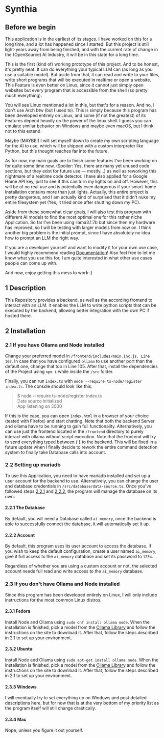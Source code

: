 # Synthia
## Before we begin
This application is in the earliest of its stages.
I have worked on this for a long time, and a lot has happened since I started.
But this project is still light-years away from being finished, and with the current rate of change in the
(OpenSource) AI Industry, it will be in this state for a long time.

This is the first (kind of) working prototype of this project.
And to be honest, it's pretty neat.
It can do everything your typical LLM can (as long as you use a suitable model).
But aside from that, it can read and write to your files,
write short programs that will be executed in realtime or open a website.
This Feature is even better on Linux, since it cannot just simply open websites
but every program that is accessible from the shell (so pretty much everything).

You will see Linux mentioned a lot in this, but that's for a reason.
And no, I don't use Arch btw (but I used to).
This is simply because this program has been developed entirely on Linux,
and some (if not the greatest) of its Features depend heavily on the power of the linux shell.
I guess you can emulate similar behavior on Windows and maybe even macOS,
but I think not to this extend.

Maybe (MAYBE!) I will set myself down to create my own scripting language for the AI to use,
which will be shipped with a custom interpreter like Python, but this thought reaches far into the future.

As for now, my main goals are to finish some features I've been working on for quite some time now,
(Spoiler: Yes, there are many yet unused code sections, but they exist for future use — mostly...)
as well as reworking this nightmare of a realtime code detector.
I have also applied for a Google Home API key, just to see if this can turn my lights on and off.
However, this will be of no real use and is potentially even dangerous
if your smart-home Installation contains more than just lights.
Actually, this entire project is pretty dangerous, and I am actually kind of surprised
that it didn't nuke my entire filesystem yet (Yes, it tried once after shutting down my PC).

Aside from these somewhat clear goals,
I will also test this program with different AI models to find the most optimal one for this rather niche Application.
So far I've been using llama3.1:7b but since then my hardware has improved, so I will be testing with larger models
from now on.
I think another big problem is the initial prompt, since I have absolutely no idea how to prompt an LLM the right way.

If you are a developer yourself and want to modify it for your own use case,
I would highly recommend reading [Documentation](Documentation/Documentation%20-%20Welcome.md)!
Also feel free to let me know what you use this for,
I am quite interested in what other use cases people can come up with.

And now, enjoy getting this mess to work :)

## 1 Description
This Repository provides a backend, as well as the according frontend to interact with an LLM.
It enables the LLM to write python scripts that can be executed by the backend,
allowing better integration with the own PC if hosted there.

## 2 Installation
### 2.1 If you have Ollama and Node installed
Change your preferred model in `/frontend/includes/main.inc.js, Line 107`.
In case that you have configured `ollama` to use another port than the default one,
change that too in Line 105. After that,
install the dependencies of the Project using `npm i` while inside the `/src` folder.

Finally, you can run `index.ts` with `node --require ts-node/register index.ts`.
The console should look like this:
> $ node --require ts-node/register index.ts <br/>
> Data source initialized <br/>
> App listening on 3000

If this is the case, you can open `index.html` in a browser of your choice (tested with Firefox) and start chatting.
Note that both the backend Server and ollama have to be running to gain full functionality.
Alternatively, you can use just the frontend located in the `/frontend` directory
to purely interact with ollama without script execution.
Note that the frontend will try to send everything typed between { } to the backend.
This will be fixed in a future update when I finally decide to rework the entire
command detection system to finally take Database calls into account.

### 2.2 Setting up mariadb
To use this Application, you need to have mariadb installed and set up a user account for the backend to use.
Alternatively, you can change the user and database credentials in `/src/database/data-source.ts`.
Once you've followed steps [2.2.1](#221-the-database) and [2.2.2](#222-account),
the program will manage the database on its own.

#### 2.2.1 The Database
By default, you will need a Database called `ai_memory`, once the backend is able to successfully connect the database,
it will automatically set it up.

#### 2.2.2 Account
By default, this program uses its user account to access the database.
If you wish to keep the default configuration, create a user named `ai_memory`,
give it full access to the `ai_memory` database and set its password to `1234`.

Regardless of whether you are using a custom account or not, the selected account needs full read and write
access to the `ai_memory` database.

### 2.3 If you don't have Ollama and Node installed
Since this program has been developed entirely on Linux,
I will only include instructions for the most common Linux distros.

#### 2.3.1 Fedora
Install Node and Ollama using `sudo dnf install ollama node`.
When the installation is finished, pick a model from the [Ollama Library](https://ollama.com/library)
and follow the instructions on the site to download it.
After that, follow the steps described in 2.1 to set up your environment.

#### 2.3.2 Ubuntu
Install Node and Ollama using `sudo apt-get install ollama node`.
When the installation is finished, pick a model from the [Ollama Library](https://ollama.com/library)
and follow the instructions on the site to download it.
After that, follow the steps described in 2.1 to set up your environment.

#### 2.3.3 Windows
I will eventually try to set everything up on Windows and post detailed descriptions here,
but for now that is at the very bottom of my priority list as the program itself will still change drastically.

#### 2.3.4 Mac
Nope, unless you figure it out yourself.